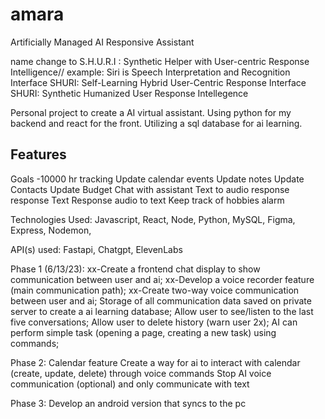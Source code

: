 # amara
Artificially Managed AI Responsive Assistant

name change to S.H.U.R.I : Synthetic Helper with User-centric Response Intelligence// example: Siri is Speech Interpretation and Recognition Interface
SHURI: Self-Learning Hybrid User-Centric Response Interface
SHURI: Synthetic Humanized User Response Intellegence

Personal project to create a AI virtual assistant. Using python for my backend and react for the front. Utilizing a sql database for ai learning.

Features
----------------------------
Goals -10000 hr tracking
Update calendar events
Update notes
Update Contacts
Update Budget
Chat with assistant
Text to audio response response
Text  Response
audio to text
Keep track of hobbies
alarm

Technologies Used:
Javascript, React, Node, Python, MySQL, Figma, Express, Nodemon, 

API(s) used:
Fastapi, Chatgpt, ElevenLabs


Phase 1 (6/13/23):
xx-Create a frontend chat display to show communication between user and ai;
xx-Develop a voice recorder feature (main communication path);
xx-Create two-way voice communication between user and ai;
Storage of all communication data saved on private server to create a ai learning database;
Allow user to see/listen to the last five conversations;
Allow user to delete history (warn user 2x);
AI can perform simple task (opening a page, creating a new task) using commands;


Phase 2:
Calendar feature
Create a way for ai to interact with calendar (create, update, delete) through voice commands
Stop AI voice communication (optional) and only communicate with text 

Phase 3:
Develop an android version that syncs to the pc